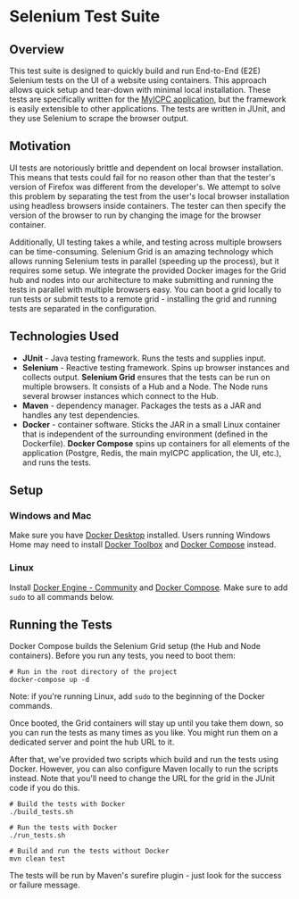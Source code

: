 # Selenium Test Suite

## Overview
This test suite is designed to quickly build and run End-to-End (E2E) Selenium tests on the UI of a website using containers. This approach allows quick setup and tear-down with minimal local installation. These tests are specifically written for the [MyICPC application](https://my.icpc.global), but the framework is easily extensible to other applications. The tests are written in JUnit, and they use Selenium to scrape the browser output.

## Motivation
UI tests are notoriously brittle and dependent on local browser installation. This means that tests could fail for no reason other than that the tester's version of Firefox was different from the developer's. We attempt to solve this problem by separating the test from the user's local browser installation using headless browsers inside containers. The tester can then specify the version of the browser to run by changing the image for the browser container.

Additionally, UI testing takes a while, and testing across multiple browsers can be time-consuming. Selenium Grid is an amazing technology which allows running Selenium tests in parallel (speeding up the process), but it requires some setup. We integrate the provided Docker images for the Grid hub and nodes into our architecture to make submitting and running the tests in parallel with multiple browsers easy. You can boot a grid locally to run tests or submit tests to a remote grid - installing the grid and running tests are separated in the configuration.

## Technologies Used
- **JUnit** - Java testing framework. Runs the tests and supplies input.
- **Selenium** - Reactive testing framework. Spins up browser instances and collects output. **Selenium Grid** ensures that the tests can be run on multiple browsers. It consists of a Hub and a Node. The Node runs several browser instances which connect to the Hub.
- **Maven** - dependency manager. Packages the tests as a JAR and handles any test dependencies.
- **Docker** - container software. Sticks the JAR in a small Linux container that is independent of the surrounding environment (defined in the Dockerfile). **Docker Compose** spins up containers for all elements of the application (Postgre, Redis, the main myICPC application, the UI, etc.), and runs the tests.

## Setup

### Windows and Mac
Make sure you have [Docker Desktop](https://www.docker.com/products/docker-desktop) installed. Users running Windows Home may need to install [Docker Toolbox](https://docs.docker.com/toolbox/toolbox_install_windows/) and [Docker Compose](https://docs.docker.com/compose/install/) instead.

### Linux
Install [Docker Engine - Community](https://docs.docker.com/install/linux/docker-ce/ubuntu/) and [Docker Compose](https://docs.docker.com/compose/install/). Make sure to add `sudo` to all commands below.

## Running the Tests
Docker Compose builds the Selenium Grid setup (the Hub and Node containers). Before you run any tests, you need to boot them:

```
# Run in the root directory of the project
docker-compose up -d
```

Note: if you're running Linux, add `sudo` to the beginning of the Docker commands.

Once booted, the Grid containers will stay up until you take them down, so you can run the tests as many times as you like. You 
might run them on a dedicated server and point the hub URL to it.

After that, we've provided two scripts which build and run the tests using Docker. However, you can also configure Maven locally to run the scripts instead. Note that you'll need to change the URL for the grid in the JUnit code if you do this.

```
# Build the tests with Docker
./build_tests.sh

# Run the tests with Docker
./run_tests.sh

# Build and run the tests without Docker
mvn clean test
```

The tests will be run by Maven's surefire plugin - just look for the success or failure message.
